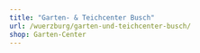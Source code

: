 ```yaml
---
title: "Garten- & Teichcenter Busch"
url: /wuerzburg/garten-und-teichcenter-busch/
shop: Garten-Center
---
```

